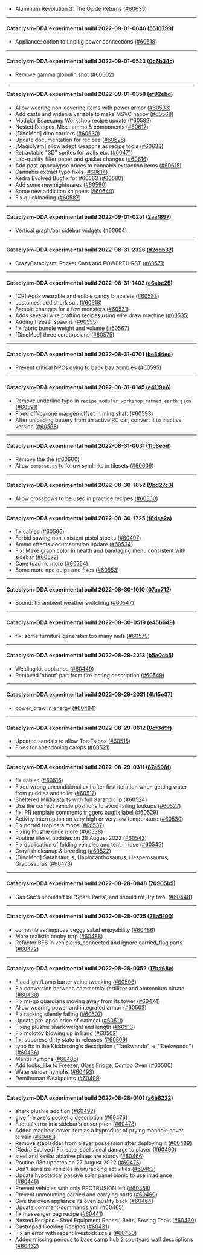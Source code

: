 * Aluminum Revolution 3: The Oxide Returns ([#60635](https://github.com/CleverRaven/Cataclysm-DDA/pull/60635))

---

#### Cataclysm-DDA experimental build 2022-09-01-0646 ([5510799](https://github.com/CleverRaven/Cataclysm-DDA/releases/tag/cdda-experimental-2022-09-01-0646))

* Appliance: option to unplug power connections ([#60618](https://github.com/CleverRaven/Cataclysm-DDA/pull/60618))

---

#### Cataclysm-DDA experimental build 2022-09-01-0523 ([0c6b34c](https://github.com/CleverRaven/Cataclysm-DDA/releases/tag/cdda-experimental-2022-09-01-0523))

* Remove gamma globulin shot ([#60602](https://github.com/CleverRaven/Cataclysm-DDA/pull/60602))

---

#### Cataclysm-DDA experimental build 2022-09-01-0358 ([ef92ebd](https://github.com/CleverRaven/Cataclysm-DDA/releases/tag/cdda-experimental-2022-09-01-0358))

* Allow wearing non-covering items with power armor ([#60533](https://github.com/CleverRaven/Cataclysm-DDA/pull/60533))
* Add casts and widen a variable to make MSVC happy ([#60568](https://github.com/CleverRaven/Cataclysm-DDA/pull/60568))
* Modular Bsaecamp Workshop recipe update ([#60582](https://github.com/CleverRaven/Cataclysm-DDA/pull/60582))
* Nested Recipes-Misc. ammo & components ([#60617](https://github.com/CleverRaven/Cataclysm-DDA/pull/60617))
* [DinoMod] dino carriers ([#60630](https://github.com/CleverRaven/Cataclysm-DDA/pull/60630))
* Update documentation for recipes ([#60628](https://github.com/CleverRaven/Cataclysm-DDA/pull/60628))
* [Magiclysm] allow adept weapons as recipe tools ([#60633](https://github.com/CleverRaven/Cataclysm-DDA/pull/60633))
* Retractable "3D" sprites for walls etc. ([#60471](https://github.com/CleverRaven/Cataclysm-DDA/pull/60471))
* Lab-quality filter paper and gasket changes ([#60616](https://github.com/CleverRaven/Cataclysm-DDA/pull/60616))
* Add post-apocalypse prices to cannabis extraction items ([#60615](https://github.com/CleverRaven/Cataclysm-DDA/pull/60615))
* Cannabis extract typo fixes ([#60614](https://github.com/CleverRaven/Cataclysm-DDA/pull/60614))
* Xedra Evolved Bugfix for #60563 ([#60580](https://github.com/CleverRaven/Cataclysm-DDA/pull/60580))
* Add some new nightmares ([#60590](https://github.com/CleverRaven/Cataclysm-DDA/pull/60590))
* Some new addiction snippets ([#60640](https://github.com/CleverRaven/Cataclysm-DDA/pull/60640))
* Fix quickloading ([#60587](https://github.com/CleverRaven/Cataclysm-DDA/pull/60587))

---

#### Cataclysm-DDA experimental build 2022-09-01-0251 ([2aaf897](https://github.com/CleverRaven/Cataclysm-DDA/releases/tag/cdda-experimental-2022-09-01-0251))

* Vertical graph/bar sidebar widgets ([#60604](https://github.com/CleverRaven/Cataclysm-DDA/pull/60604))

---

#### Cataclysm-DDA experimental build 2022-08-31-2326 ([d2ddb37](https://github.com/CleverRaven/Cataclysm-DDA/releases/tag/cdda-experimental-2022-08-31-2326))

* CrazyCataclysm: Rocket Cans and POWERTHIRST ([#60571](https://github.com/CleverRaven/Cataclysm-DDA/pull/60571))

---

#### Cataclysm-DDA experimental build 2022-08-31-1402 ([e6abe25](https://github.com/CleverRaven/Cataclysm-DDA/releases/tag/cdda-experimental-2022-08-31-1402))

* [CR] Adds wearable and edible candy bracelets ([#60583](https://github.com/CleverRaven/Cataclysm-DDA/pull/60583))
* costumes: add shork suit ([#60518](https://github.com/CleverRaven/Cataclysm-DDA/pull/60518))
* Sample changes for a few monsters ([#60531](https://github.com/CleverRaven/Cataclysm-DDA/pull/60531))
* Adds several wire crafting recipes using wire draw machine ([#60535](https://github.com/CleverRaven/Cataclysm-DDA/pull/60535))
* Adding freezer spawns ([#60555](https://github.com/CleverRaven/Cataclysm-DDA/pull/60555))
* fix fabric bundle weight and volume ([#60567](https://github.com/CleverRaven/Cataclysm-DDA/pull/60567))
* [DinoMod] three ceratopsians ([#60575](https://github.com/CleverRaven/Cataclysm-DDA/pull/60575))

---

#### Cataclysm-DDA experimental build 2022-08-31-0701 ([be8d4ed](https://github.com/CleverRaven/Cataclysm-DDA/releases/tag/cdda-experimental-2022-08-31-0701))

* Prevent critical NPCs dying to back bay zombies ([#60595](https://github.com/CleverRaven/Cataclysm-DDA/pull/60595))

---

#### Cataclysm-DDA experimental build 2022-08-31-0145 ([e4119e6](https://github.com/CleverRaven/Cataclysm-DDA/releases/tag/cdda-experimental-2022-08-31-0145))

* Remove underline typo in `recipe_modular_workshop_rammed_earth.json` ([#60591](https://github.com/CleverRaven/Cataclysm-DDA/pull/60591))
* Fixed off-by-one mapgen offset in mine shaft ([#60593](https://github.com/CleverRaven/Cataclysm-DDA/pull/60593))
* After unloading battery from an active RC car, convert it to inactive version ([#60598](https://github.com/CleverRaven/Cataclysm-DDA/pull/60598))

---

#### Cataclysm-DDA experimental build 2022-08-31-0031 ([11c8e5d](https://github.com/CleverRaven/Cataclysm-DDA/releases/tag/cdda-experimental-2022-08-31-0031))

* Remove the the ([#60600](https://github.com/CleverRaven/Cataclysm-DDA/pull/60600))
* Allow `compose.py` to follow symlinks in tilesets ([#60606](https://github.com/CleverRaven/Cataclysm-DDA/pull/60606))

---

#### Cataclysm-DDA experimental build 2022-08-30-1852 ([9bd27c3](https://github.com/CleverRaven/Cataclysm-DDA/releases/tag/cdda-experimental-2022-08-30-1852))

* Allow crossbows to be used in practice recipes ([#60560](https://github.com/CleverRaven/Cataclysm-DDA/pull/60560))

---

#### Cataclysm-DDA experimental build 2022-08-30-1725 ([f8dea2a](https://github.com/CleverRaven/Cataclysm-DDA/releases/tag/cdda-experimental-2022-08-30-1725))

* fix cables ([#60596](https://github.com/CleverRaven/Cataclysm-DDA/pull/60596))
* Forbid sawing non-existent pistol stocks ([#60497](https://github.com/CleverRaven/Cataclysm-DDA/pull/60497))
* Ammo effects documentation update ([#60534](https://github.com/CleverRaven/Cataclysm-DDA/pull/60534))
* Fix: Make graph color in health and bandaging menu consistent with sidebar ([#60572](https://github.com/CleverRaven/Cataclysm-DDA/pull/60572))
* Cane toad no more ([#60554](https://github.com/CleverRaven/Cataclysm-DDA/pull/60554))
* Some more npc quips and fixes ([#60553](https://github.com/CleverRaven/Cataclysm-DDA/pull/60553))

---

#### Cataclysm-DDA experimental build 2022-08-30-1010 ([07ac712](https://github.com/CleverRaven/Cataclysm-DDA/releases/tag/cdda-experimental-2022-08-30-1010))

* Sound: fix ambient weather switching ([#60547](https://github.com/CleverRaven/Cataclysm-DDA/pull/60547))

---

#### Cataclysm-DDA experimental build 2022-08-30-0519 ([e45b649](https://github.com/CleverRaven/Cataclysm-DDA/releases/tag/cdda-experimental-2022-08-30-0519))

* fix: some furniture generates too many nails ([#60579](https://github.com/CleverRaven/Cataclysm-DDA/pull/60579))

---

#### Cataclysm-DDA experimental build 2022-08-29-2213 ([b5e0cb5](https://github.com/CleverRaven/Cataclysm-DDA/releases/tag/cdda-experimental-2022-08-29-2213))

* Welding kit appliance ([#60449](https://github.com/CleverRaven/Cataclysm-DDA/pull/60449))
* Removed 'about' part from fire lasting description ([#60549](https://github.com/CleverRaven/Cataclysm-DDA/pull/60549))

---

#### Cataclysm-DDA experimental build 2022-08-29-2031 ([4b15e37](https://github.com/CleverRaven/Cataclysm-DDA/releases/tag/cdda-experimental-2022-08-29-2031))

* power_draw in energy ([#60484](https://github.com/CleverRaven/Cataclysm-DDA/pull/60484))

---

#### Cataclysm-DDA experimental build 2022-08-29-0612 ([0cf3d9f](https://github.com/CleverRaven/Cataclysm-DDA/releases/tag/cdda-experimental-2022-08-29-0612))

* Updated sandals to allow Toe Talons ([#60515](https://github.com/CleverRaven/Cataclysm-DDA/pull/60515))
* Fixes for abandoning camps ([#60521](https://github.com/CleverRaven/Cataclysm-DDA/pull/60521))

---

#### Cataclysm-DDA experimental build 2022-08-29-0311 ([87a598f](https://github.com/CleverRaven/Cataclysm-DDA/releases/tag/cdda-experimental-2022-08-29-0311))

* fix cables ([#60516](https://github.com/CleverRaven/Cataclysm-DDA/pull/60516))
* Fixed wrong unconditional exit after first iteration when getting water from puddles and toilet ([#60517](https://github.com/CleverRaven/Cataclysm-DDA/pull/60517))
* Sheltered Militia starts with full Garand clip ([#60524](https://github.com/CleverRaven/Cataclysm-DDA/pull/60524))
* Use the correct vehicle positions to avoid failing lookups ([#60527](https://github.com/CleverRaven/Cataclysm-DDA/pull/60527))
* fix: PR template comments triggers bugfix label ([#60529](https://github.com/CleverRaven/Cataclysm-DDA/pull/60529))
* Activity interruption on very high or very low temperature ([#60530](https://github.com/CleverRaven/Cataclysm-DDA/pull/60530))
* Fix ported tropicata mobs ([#60537](https://github.com/CleverRaven/Cataclysm-DDA/pull/60537))
* Fixing Plushie once more ([#60538](https://github.com/CleverRaven/Cataclysm-DDA/pull/60538))
* Routine tileset updates on 28 August 2022 ([#60543](https://github.com/CleverRaven/Cataclysm-DDA/pull/60543))
* Fix duplication of folding vehicles and tent in iuse  ([#60545](https://github.com/CleverRaven/Cataclysm-DDA/pull/60545))
* Crayfish cleanup & breeding ([#60522](https://github.com/CleverRaven/Cataclysm-DDA/pull/60522))
* [DinoMod] Sarahsaurus, Haplocanthosaurus, Hesperosaurus, Gryposaurus ([#60473](https://github.com/CleverRaven/Cataclysm-DDA/pull/60473))

---

#### Cataclysm-DDA experimental build 2022-08-28-0848 ([70905b5](https://github.com/CleverRaven/Cataclysm-DDA/releases/tag/cdda-experimental-2022-08-28-0848))

* Gas Sac's shouldn't be 'Spare Parts', and should rot, try two. ([#60448](https://github.com/CleverRaven/Cataclysm-DDA/pull/60448))

---

#### Cataclysm-DDA experimental build 2022-08-28-0725 ([28a5100](https://github.com/CleverRaven/Cataclysm-DDA/releases/tag/cdda-experimental-2022-08-28-0725))

* comestibles: improve veggy salad enjoyability ([#60486](https://github.com/CleverRaven/Cataclysm-DDA/pull/60486))
* More realistic booby trap ([#60488](https://github.com/CleverRaven/Cataclysm-DDA/pull/60488))
* Refactor BFS in vehicle::is_connected and ignore carried_flag parts ([#60472](https://github.com/CleverRaven/Cataclysm-DDA/pull/60472))

---

#### Cataclysm-DDA experimental build 2022-08-28-0352 ([17bd68e](https://github.com/CleverRaven/Cataclysm-DDA/releases/tag/cdda-experimental-2022-08-28-0352))

* Floodlight/Lamp barter value tweaking ([#60506](https://github.com/CleverRaven/Cataclysm-DDA/pull/60506))
* Fix conversion between commercial fertilizer and ammonium nitrate ([#60438](https://github.com/CleverRaven/Cataclysm-DDA/pull/60438))
* Fix mi-go guardians moving away from its tower ([#60474](https://github.com/CleverRaven/Cataclysm-DDA/pull/60474))
* Allow wearing power and integrated armor ([#60503](https://github.com/CleverRaven/Cataclysm-DDA/pull/60503))
* Fix racking silently failing ([#60507](https://github.com/CleverRaven/Cataclysm-DDA/pull/60507))
* Update pre-apoc price of oatmeal ([#60511](https://github.com/CleverRaven/Cataclysm-DDA/pull/60511))
* Fixing plushie shark weight and length ([#60513](https://github.com/CleverRaven/Cataclysm-DDA/pull/60513))
* Fix molotov blowing up in hand ([#60502](https://github.com/CleverRaven/Cataclysm-DDA/pull/60502))
* fix: suppress dirty state in releases ([#60509](https://github.com/CleverRaven/Cataclysm-DDA/pull/60509))
* typo fix in the Kickboxing's description ("Taekwando" -> "Taekwondo") ([#60436](https://github.com/CleverRaven/Cataclysm-DDA/pull/60436))
* Mantis nymphs ([#60485](https://github.com/CleverRaven/Cataclysm-DDA/pull/60485))
* Add looks_like to Freezer, Glass Fridge, Combo Oven ([#60500](https://github.com/CleverRaven/Cataclysm-DDA/pull/60500))
* Water strider nymphs ([#60493](https://github.com/CleverRaven/Cataclysm-DDA/pull/60493))
* Demihuman Weakpoints ([#60499](https://github.com/CleverRaven/Cataclysm-DDA/pull/60499))

---

#### Cataclysm-DDA experimental build 2022-08-28-0101 ([a6b6222](https://github.com/CleverRaven/Cataclysm-DDA/releases/tag/cdda-experimental-2022-08-28-0101))

* shark plushie addition ([#60492](https://github.com/CleverRaven/Cataclysm-DDA/pull/60492))
* give fire axe's pocket a description ([#60476](https://github.com/CleverRaven/Cataclysm-DDA/pull/60476))
* Factual error in a sidebar's description ([#60478](https://github.com/CleverRaven/Cataclysm-DDA/pull/60478))
* Added manhole cover item as a byproduct of prying manhole cover terrain ([#60481](https://github.com/CleverRaven/Cataclysm-DDA/pull/60481))
* Remove stepladder from player possession after deploying it ([#60489](https://github.com/CleverRaven/Cataclysm-DDA/pull/60489))
* [Xedra Evolved] Fix eater spells deal damage to player ([#60490](https://github.com/CleverRaven/Cataclysm-DDA/pull/60490))
* steel and kevlar ablative plates are sturdy ([#60466](https://github.com/CleverRaven/Cataclysm-DDA/pull/60466))
* Routine i18n updates on 27 August 2022 ([#60475](https://github.com/CleverRaven/Cataclysm-DDA/pull/60475))
* Don't serialize vehicles in un/racking activities ([#60462](https://github.com/CleverRaven/Cataclysm-DDA/pull/60462))
* Update hypotetical passive solar panel bionic to use irradiance ([#60445](https://github.com/CleverRaven/Cataclysm-DDA/pull/60445))
* Prevent vehicles with only PROTRUSION left ([#60458](https://github.com/CleverRaven/Cataclysm-DDA/pull/60458))
* Prevent unmounting carried and carrying parts ([#60460](https://github.com/CleverRaven/Cataclysm-DDA/pull/60460))
* Give the oven appliance its oven quality back ([#60464](https://github.com/CleverRaven/Cataclysm-DDA/pull/60464))
* Update comment-commands.yml ([#60465](https://github.com/CleverRaven/Cataclysm-DDA/pull/60465))
* fix messenger bag recipe ([#60441](https://github.com/CleverRaven/Cataclysm-DDA/pull/60441))
* Nested Recipes - Steel Equipment Renest, Belts, Sewing Tools ([#60430](https://github.com/CleverRaven/Cataclysm-DDA/pull/60430))
* Gastropod Cooking Recipes ([#60431](https://github.com/CleverRaven/Cataclysm-DDA/pull/60431))
* Fix an error with recent livestock scale ([#60450](https://github.com/CleverRaven/Cataclysm-DDA/pull/60450))
* Added missing periods to base camp hub 2 courtyard wall descriptions ([#60432](https://github.com/CleverRaven/Cataclysm-DDA/pull/60432))
